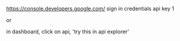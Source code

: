 https://console.developers.google.com/
sign in
credentials
api key 1

or

in dashboard, click on api, 'try this in api explorer'
